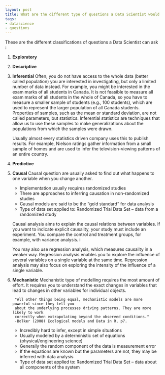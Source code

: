 ```yaml
---
layout: post
title: What are the different type of questions a Data Scientist would ask ?
tags:
- datascience
- questions
---
```


These are the different classifications of questions a Data Scientist can ask :

1. **Exploratory**

2. **Descriptive**

3. **Inferential**
Often, you do not have access to the whole data (better called population) you are interested in investigating, but only a limited number of data instead. For example, you might be interested in the exam marks of all students in Canada. It is not feasible to measure all exam marks of all students in the whole of Canada, so you have to measure a smaller sample of students (e.g., 100 students), which are used to represent the larger population of all Canada students. Properties of samples, such as the mean or standard deviation, are not called parameters, but statistics. Inferential statistics are techniques that allow us to use these samples to make generalizations about the populations from which the samples were drawn.

	Usually almost every statistics driven company uses this to publish results. For example, Nielson ratings gather information from a small sample of homes and are used to infer the television-viewing patterns of an entire country.

4. **Predictive**

5. **Causal**
Causal question are usually asked to find out what happens to one variable when you change another.

	- Implementation usually requires randomized studies
	- There are approaches to inferring causation in non-randomized studies
	- Causal models are said to be the “gold standard” for data analysis
	- Type of data set applied to: Randomized Trial Data Set – data from a randomized study

	Causal analysis aims to explain the causal relations between variables. If you want to indicate explicit causality, your study must include an experiment. You compare the control and treatment groups, for example, with variance analysis.  i

	You may also use regression analysis, which measures causality in a weaker way. Regression analysis enables you to explore the influence of several variables on a single variable at the same time. Regression analysis may also focus on exploring the intensity of the influence of a single variable.

6. **Mechanistic**
Mechanistic type of modelling requires the most amount of effort. It requires you to understand the exact changes in variables that lead to changes in other variables for individual objects.

		"All other things being equal, mechanistic models are more powerful since they tell you 
		about the underlying processes driving patterns. They are more likely to work 
		correctly when extrapolating beyond the observed conditions."
		-Bolker (2008) Ecological models and Data in R, p7.

	- Incredibly hard to infer, except in simple situations
	- Usually modeled by a deterministic set of equations (physical/engineering science)
	- Generally the random component of the data is measurement error
	- If the equations are known but the parameters are not, they may be inferred with data analysis
	- Type of data set applied to: Randomized Trial Data Set – data about all components of the system



